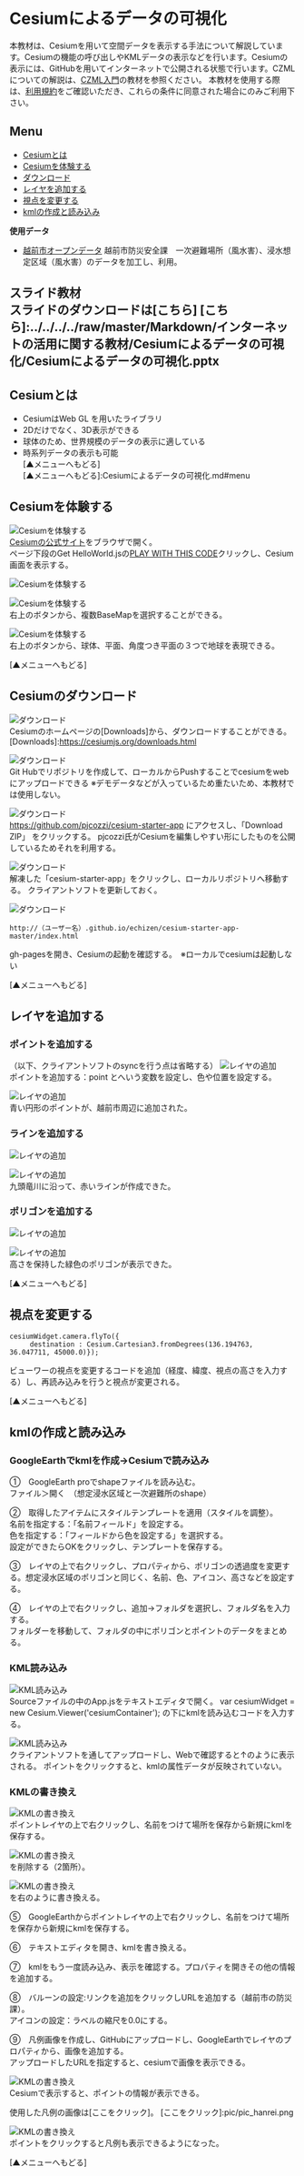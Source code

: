 # Cesiumによるデータの可視化

本教材は、Cesiumを用いて空間データを表示する手法について解説しています。Cesiumの機能の呼び出しやKMLデータの表示などを行います。Cesiumの表示には、GitHubを用いてインターネットで公開される状態で行います。CZMLについての解説は、[CZML入門]の教材を参照ください。
本教材を使用する際は、[利用規約]をご確認いただき、これらの条件に同意された場合にのみご利用下さい。

[利用規約]:../../../../master/利用規約.md
[CZML入門]:../../インターネットの活用に関する教材/czml入門/czml入門.md
**Menu**
------
* [Cesiumとは](#Cesiumとは)
* [Cesiumを体験する](#Cesiumを体験する)
* [ダウンロード](#ダウンロード)
* [レイヤを追加する](#レイヤを追加する)
* [視点を変更する](#視点を変更する)
* [kmlの作成と読み込み](#kmlの作成と読み込み)

**使用データ**

* [越前市オープンデータ] 越前市防災安全課　一次避難場所（風水害）、浸水想定区域（風水害）のデータを加工し、利用。


[越前市オープンデータ]:http://www.city.echizen.lg.jp/office/010/021/open-data-echizen.html

**スライド教材**  
スライドのダウンロードは[こちら]
[こちら]:../../../../raw/master/Markdown/インターネットの活用に関する教材/Cesiumによるデータの可視化/Cesiumによるデータの可視化.pptx
--------

## Cesiumとは
- CesiumはWeb GL を用いたライブラリ
- 2Dだけでなく、3D表示ができる
- 球体のため、世界規模のデータの表示に適している
- 時系列データの表示も可能  
[▲メニューへもどる]  
[▲メニューへもどる]:Cesiumによるデータの可視化.md#menu

## Cesiumを体験する
![Cesiumを体験する](pic/pic_1.png)  
[Cesiumの公式サイト]をブラウザで開く。  
ページ下段のGet HelloWorld.jsの[PLAY WITH THIS CODE]クリックし、Cesium画面を表示する。

![Cesiumを体験する](pic/pic_2.png)  

[Cesiumの公式サイト]:http://cesiumjs.org
[PLAY WITH THIS CODE]:http://cesiumjs.org/Cesium/Apps/Sandcastle/index.html?src=Hello%20World.html&label=All

![Cesiumを体験する](pic/pic_3.png)  
右上のボタンから、複数BaseMapを選択することができる。

![Cesiumを体験する](pic/pic_4.png)  
右上のボタンから、球体、平面、角度つき平面の３つで地球を表現できる。

[▲メニューへもどる]  

## Cesiumのダウンロード
![ダウンロード](pic/pic_5.png)  
Cesiumのホームページの[Downloads]から、ダウンロードすることができる。
[Downloads]:https://cesiumjs.org/downloads.html

![ダウンロード](pic/pic_6.png)  
Git Hubでリポジトリを作成して、ローカルからPushすることでcesiumをwebにアップロードできる
※デモデータなどが入っているため重たいため、本教材では使用しない。

![ダウンロード](pic/pic_7.png)  
https://github.com/pjcozzi/cesium-starter-app にアクセスし、「Download ZIP」 をクリックする。
pjcozzi氏がCesiumを編集しやすい形にしたものを公開しているためそれを利用する。

![ダウンロード](pic/pic_8.png)  
解凍した「cesium-starter-app」をクリックし、ローカルリポジトリへ移動する。
クライアントソフトを更新しておく。

![ダウンロード](pic/pic_9.png)  

```
http://（ユーザー名）.github.io/echizen/cesium-starter-app-master/index.html
```

gh-pagesを開き、Cesiumの起動を確認する。　※ローカルでcesiumは起動しない

[▲メニューへもどる]  

## レイヤを追加する
### ポイントを追加する
（以下、クライアントソフトのsyncを行う点は省略する）
![レイヤの追加](pic/pic_10.png)  
ポイントを追加する：point とへいう変数を設定し、色や位置を設定する。

![レイヤの追加](pic/pic_11.png)  
青い円形のポイントが、越前市周辺に追加された。

### ラインを追加する
![レイヤの追加](pic/pic_12.png)  

![レイヤの追加](pic/pic_13.png)  
九頭竜川に沿って、赤いラインが作成できた。

### ポリゴンを追加する
![レイヤの追加](pic/pic_14.png)  

![レイヤの追加](pic/pic_15.png)  
高さを保持した緑色のポリゴンが表示できた。

[▲メニューへもどる]  


## 視点を変更する

```
cesiumWidget.camera.flyTo({   
     destination : Cesium.Cartesian3.fromDegrees(136.194763, 36.047711, 45000.0)});
```
ビューワーの視点を変更するコードを追加（経度、緯度、視点の高さを入力する）し、再読み込みを行うと視点が変更される。

[▲メニューへもどる]  


## kmlの作成と読み込み
### GoogleEarthでkmlを作成→Cesiumで読み込み
①　GoogleEarth proでshapeファイルを読み込む。  
ファイル＞開く　（想定浸水区域と一次避難所のshape）  

②　取得したアイテムにスタイルテンプレートを適用（スタイルを調整）。  
名前を指定する：「名前フィールド」を設定する。  
色を指定する：「フィールドから色を設定する」を選択する。  
設定ができたらOKをクリックし、テンプレートを保存する。  

③　レイヤの上で右クリックし、プロパティから、ポリゴンの透過度を変更する。想定浸水区域のポリゴンと同じく、名前、色、アイコン、高さなどを設定する。  

④　レイヤの上で右クリックし、追加→フォルダを選択し、フォルダ名を入力する。  
フォルダーを移動して、フォルダの中にポリゴンとポイントのデータをまとめる。  


### KML読み込み
![KML読み込み](pic/pic_23.png)  
Sourceファイルの中のApp.jsをテキストエディタで開く。
var cesiumWidget = new Cesium.Viewer('cesiumContainer');
の下にkmlを読み込むコードを入力する。

![KML読み込み](pic/pic_24.png)  
クライアントソフトを通してアップロードし、Webで確認すると↑のように表示される。
ポイントをクリックすると、kmlの属性データが反映されていない。

### KMLの書き換え
![KMLの書き換え](pic/pic_25.png)  
ポイントレイヤの上で右クリックし、名前をつけて場所を保存から新規にkmlを保存する。

![KMLの書き換え](pic/pic_26.png)  
<BalloonStyle></BalloonStyle>を削除する（2箇所）。

![KMLの書き換え](pic/pic_27.png)  
<description></description>を右のように書き換える。

⑤　GoogleEarthからポイントレイヤの上で右クリックし、名前をつけて場所を保存から新規にkmlを保存する。  

⑥　テキストエディタを開き、kmlを書き換える。  

⑦　kmlをもう一度読み込み、表示を確認する。プロパティを開きその他の情報を追加する。  

⑧　バルーンの設定:リンクを追加をクリックしURLを追加する（越前市の防災課）。  
アイコンの設定：ラベルの縮尺を0.0にする。  

⑨　凡例画像を作成し、GitHubにアップロードし、GoogleEarthでレイヤのプロパティから、画像を追加する。  
アップロードしたURLを指定すると、cesiumで画像を表示できる。  


![KMLの書き換え](pic/pic_30.png)  
Cesiumで表示すると、ポイントの情報が表示できる。

使用した凡例の画像は[ここをクリック]。
[ここをクリック]:pic/pic_hanrei.png

![KMLの書き換え](pic/pic_32.png)  
ポイントをクリックすると凡例も表示できるようになった。

[▲メニューへもどる]
